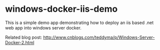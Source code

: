# windows-docker-iis-demo

This is a simple demo app demonstrating how to deploy an iis based .net web app into windows server docker.

Related blog post: http://www.cnblogs.com/teddyma/p/Windows-Server-Docker-2.html